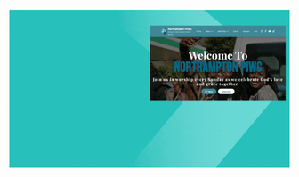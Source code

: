 ![readme intro vid](https://github.com/fredcodess/Northampton-PIWC/blob/main/public/media/readme_intro.gif?raw=true)
